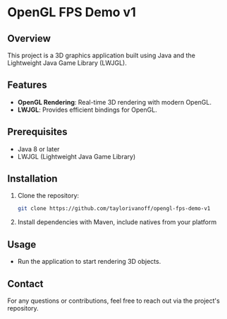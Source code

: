 # OpenGL FPS Demo v1

## Overview
This project is a 3D graphics application built using Java and the Lightweight Java Game Library (LWJGL). 

## Features
- **OpenGL Rendering**: Real-time 3D rendering with modern OpenGL.
- **LWJGL**: Provides efficient bindings for OpenGL.

## Prerequisites
- Java 8 or later
- LWJGL (Lightweight Java Game Library)

## Installation
1. Clone the repository:
   ```sh
   git clone https://github.com/taylorivanoff/opengl-fps-demo-v1
   ```
2. Install dependencies with Maven, include natives from your platform

## Usage
- Run the application to start rendering 3D objects.

## Contact
For any questions or contributions, feel free to reach out via the project's repository.

